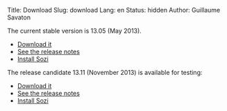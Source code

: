 Title: Download
Slug: download
Lang: en
Status: hidden
Author: Guillaume Savaton

The current stable version is 13.05 (May 2013).

  * [Download it](|filename|/releases/sozi-release-13.05-21064303.zip)
  * [See the release notes](|filename|/News/release-13.05.md)
  * [Install Sozi](|filename|install.md)

The release candidate 13.11 (November 2013) is available for testing:

  * [Download it](|filename|/releases/sozi-release-13.11-30202232.zip)
  * [See the release notes](|filename|/News/release-13.11.md)
  * [Install Sozi](|filename|install.md)


